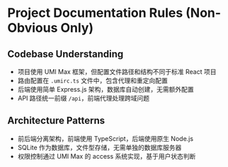 # Project Documentation Rules (Non-Obvious Only)

## Codebase Understanding
- 项目使用 UMI Max 框架，但配置文件路径和结构不同于标准 React 项目
- 路由配置在 `.umirc.ts` 文件中，包含代理和重定向配置
- 后端使用简单 Express.js 架构，数据库自动创建，无需额外配置
- API 路径统一前缀 `/api`，前端代理处理跨域问题

## Architecture Patterns
- 前后端分离架构，前端使用 TypeScript，后端使用原生 Node.js
- SQLite 作为数据库，文件型存储，无需单独的数据库服务器
- 权限控制通过 UMI Max 的 access 系统实现，基于用户状态判断